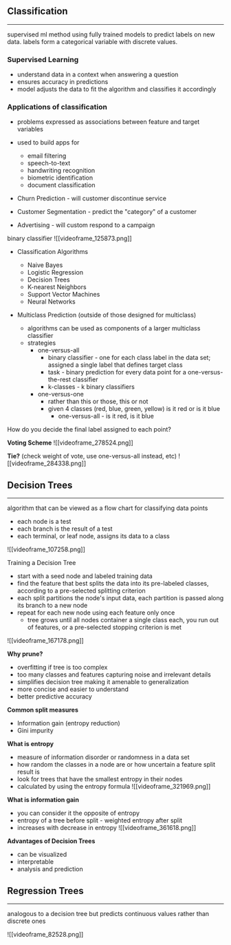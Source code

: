 ## Classification
___
supervised ml method using fully trained models to predict labels on new data. labels form a categorical variable with discrete values.

### Supervised Learning
- understand data in a context when answering a question
- ensures accuracy in predictions
- model adjusts the data to fit the algorithm and classifies it accordingly

### Applications of classification
- problems expressed as associations between feature and target variables
- used to build apps for
	- email filtering
	- speech-to-text
	- handwriting recognition
	- biometric identification
	- document classification

- Churn Prediction - will customer discontinue service
- Customer Segmentation - predict the "category" of a customer
- Advertising - will custom respond to a campaign

binary classifier
![[videoframe_125873.png]]

- Classification Algorithms
	- Naive Bayes
	- Logistic Regression
	- Decision Trees
	- K-nearest Neighbors
	- Support Vector Machines
	- Neural Networks

- Multiclass Prediction (outside of those designed for multiclass)
	- algorithms can be used as components of a larger multiclass classifier
	- strategies
		- one-versus-all
			- binary classifier - one for each class label in the data set; assigned a single label that defines target class
			- task - binary prediction for every data point for a one-versus-the-rest classifier
			- k-classes - k binary classifiers
		- one-versus-one
			- rather than this or those, this or not
			- given 4 classes (red, blue, green, yellow) is it red or is it blue
				- one-versus-all - is it red, is it blue

How do you decide the final label assigned to each point?

**Voting Scheme**
![[videoframe_278524.png]]

**Tie?** (check weight of vote, use one-versus-all instead, etc)
![[videoframe_284338.png]]

## Decision Trees
___
algorithm that can be viewed as a flow chart for classifying data points
- each node is a test
- each branch is the result of a test
- each terminal, or leaf node, assigns its data to a class

![[videoframe_107258.png]]

Training a Decision Tree
- start with a seed node and labeled training data
- find the feature that best splits the data into its pre-labeled classes, according to a pre-selected splitting criterion
- each split partitions the node's input data, each partition is passed along its branch to a new node
- repeat for each new node using each feature only once
	- tree grows until all nodes container a single class each, you run out of features, or a pre-selected stopping criterion is met

![[videoframe_167178.png]]

**Why prune?**
- overfitting if tree is too complex
- too many classes and features capturing noise and irrelevant details
- simplifies decision tree making it amenable to generalization
- more concise and easier to understand
- better predictive accuracy

**Common split measures**
- Information gain (entropy reduction)
- Gini impurity

**What is entropy**
- measure of information disorder or randomness in a data set
- how random the classes in a node are or how uncertain a feature split result is
- look for trees that have the smallest entropy in their nodes
- calculated by using the entropy formula
![[videoframe_321969.png]]

**What is information gain**
- you can consider it the opposite of entropy
- entropy of a tree before split - weighted entropy after split
- increases with decrease in entropy
![[videoframe_361618.png]]

**Advantages of Decision Trees**
- can be visualized
- interpretable
- analysis and prediction

## Regression Trees
___
analogous to a decision tree but predicts continuous values rather than discrete ones

![[videoframe_82528.png]]

